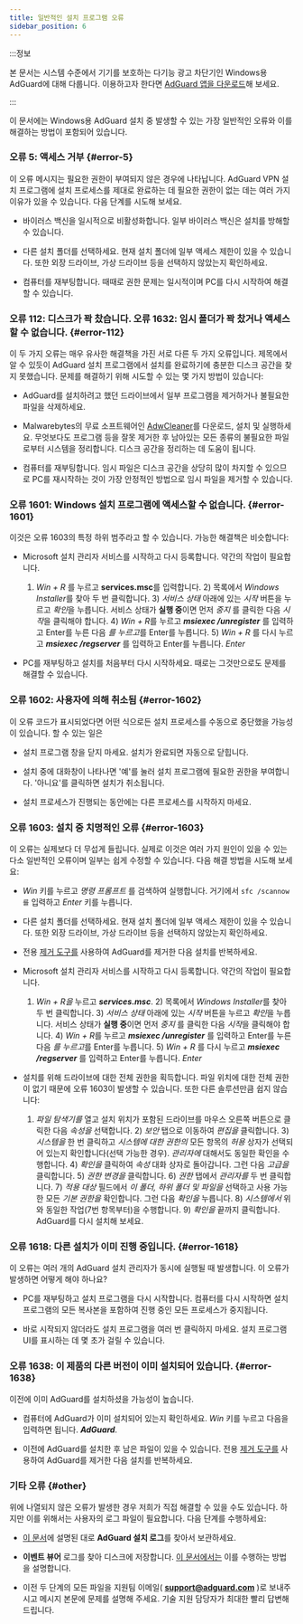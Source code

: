 ```yaml
---
title: 일반적인 설치 프로그램 오류
sidebar_position: 6
---
```


:::정보

본 문서는 시스템 수준에서 기기를 보호하는 다기능 광고 차단기인 Windows용 AdGuard에 대해 다룹니다. 이용하고자 한다면 [AdGuard 앱을 다운로드](https://agrd.io/download-kb-adblock)해 보세요.

:::

이 문서에는 Windows용 AdGuard 설치 중 발생할 수 있는 가장 일반적인 오류와 이를 해결하는 방법이 포함되어 있습니다.

### 오류 5: 액세스 거부 {#error-5}

이 오류 메시지는 필요한 권한이 부여되지 않은 경우에 나타납니다. AdGuard VPN 설치 프로그램에 설치 프로세스를 제대로 완료하는 데 필요한 권한이 없는 데는 여러 가지 이유가 있을 수 있습니다. 다음 단계를 시도해 보세요.

- 바이러스 백신을 일시적으로 비활성화합니다. 일부 바이러스 백신은 설치를 방해할 수 있습니다.

- 다른 설치 폴더를 선택하세요. 현재 설치 폴더에 일부 액세스 제한이 있을 수 있습니다. 또한 외장 드라이브, 가상 드라이브 등을 선택하지 않았는지 확인하세요.

- 컴퓨터를 재부팅합니다. 때때로 권한 문제는 일시적이며 PC를 다시 시작하여 해결할 수 있습니다.

### 오류 112: 디스크가 꽉 찼습니다. 오류 1632: 임시 폴더가 꽉 찼거나 액세스할 수 없습니다. {#error-112}

이 두 가지 오류는 매우 유사한 해결책을 가진 서로 다른 두 가지 오류입니다. 제목에서 알 수 있듯이 AdGuard 설치 프로그램에서 설치를 완료하기에 충분한 디스크 공간을 찾지 못했습니다. 문제를 해결하기 위해 시도할 수 있는 몇 가지 방법이 있습니다:

- AdGuard를 설치하려고 했던 드라이브에서 일부 프로그램을 제거하거나 불필요한 파일을 삭제하세요.

- Malwarebytes의 무료 소프트웨어인 [AdwCleaner](http://www.bleepingcomputer.com/download/adwcleaner/)를 다운로드, 설치 및 실행하세요. 무엇보다도 프로그램 등을 잘못 제거한 후 남아있는 모든 종류의 불필요한 파일로부터 시스템을 정리합니다. 디스크 공간을 정리하는 데 도움이 됩니다.

- 컴퓨터를 재부팅합니다. 임시 파일은 디스크 공간을 상당히 많이 차지할 수 있으므로 PC를 재시작하는 것이 가장 안정적인 방법으로 임시 파일을 제거할 수 있습니다.

### 오류 1601: Windows 설치 프로그램에 액세스할 수 없습니다. {#error-1601}

이것은 오류 1603의 특정 하위 범주라고 할 수 있습니다. 가능한 해결책은 비슷합니다:

- Microsoft 설치 관리자 서비스를 시작하고 다시 등록합니다. 약간의 작업이 필요합니다.

    1) *Win + R* 를 누르고 **services.msc**를 입력합니다. 2) 목록에서 *Windows Installer*를 찾아 두 번 클릭합니다. 3) *서비스 상태* 아래에 있는 *시작* 버튼을 누르고 *확인*을 누릅니다. 서비스 상태가 **실행 중**이면 먼저 *중지* 를 클릭한 다음 *시작*을 클릭해야 합니다. 4) *Win + R*를 누르고 ***msiexec /unregister*** 를 입력하고 Enter를 누른 다음 *를 누르고*를 Enter를 누릅니다. 5) *Win + R* 를 다시 누르고 ***msiexec /regserver*** 를 입력하고 Enter를 누릅니다. *Enter*

- PC를 재부팅하고 설치를 처음부터 다시 시작하세요. 때로는 그것만으로도 문제를 해결할 수 있습니다.

### 오류 1602: 사용자에 의해 취소됨 {#error-1602}

이 오류 코드가 표시되었다면 어떤 식으로든 설치 프로세스를 수동으로 중단했을 가능성이 있습니다. 할 수 있는 일은

- 설치 프로그램 창을 닫지 마세요. 설치가 완료되면 자동으로 닫힙니다.

- 설치 중에 대화창이 나타나면 '예'를 눌러 설치 프로그램에 필요한 권한을 부여합니다. '아니요'를 클릭하면 설치가 취소됩니다.

- 설치 프로세스가 진행되는 동안에는 다른 프로세스를 시작하지 마세요.

### 오류 1603: 설치 중 치명적인 오류 {#error-1603}

이 오류는 실제보다 더 무섭게 들립니다. 실제로 이것은 여러 가지 원인이 있을 수 있는 다소 일반적인 오류이며 일부는 쉽게 수정할 수 있습니다. 다음 해결 방법을 시도해 보세요:

- *Win* 키를 누르고 *명령 프롬프트* 를 검색하여 실행합니다. 거기에서 `sfc /scannow를` 입력하고 *Enter* 키를 누릅니다.

- 다른 설치 폴더를 선택하세요. 현재 설치 폴더에 일부 액세스 제한이 있을 수 있습니다. 또한 외장 드라이브, 가상 드라이브 등을 선택하지 않았는지 확인하세요.

- 전용 [제거 도구를](../../installation#advanced) 사용하여 AdGuard를 제거한 다음 설치를 반복하세요.

- Microsoft 설치 관리자 서비스를 시작하고 다시 등록합니다. 약간의 작업이 필요합니다.

    1) *Win + R을* 누르고 ***services.msc***. 2) 목록에서 *Windows Installer*를 찾아 두 번 클릭합니다. 3) *서비스 상태* 아래에 있는 *시작* 버튼을 누르고 *확인*을 누릅니다. 서비스 상태가 **실행 중**이면 먼저 *중지* 를 클릭한 다음 *시작*을 클릭해야 합니다. 4) *Win + R*를 누르고 ***msiexec /unregister*** 를 입력하고 Enter를 누른 다음 *를 누르고*를 Enter를 누릅니다. 5) *Win + R* 를 다시 누르고 ***msiexec /regserver*** 를 입력하고 Enter를 누릅니다. *Enter*

- 설치를 위해 드라이브에 대한 전체 권한을 획득합니다. 파일 위치에 대한 전체 권한이 없기 때문에 오류 1603이 발생할 수 있습니다. 또한 다른 솔루션만큼 쉽지 않습니다:

    1) *파일 탐색기를* 열고 설치 위치가 포함된 드라이브를 마우스 오른쪽 버튼으로 클릭한 다음 *속성을* 선택합니다. 2) *보안* 탭으로 이동하여 *편집을* 클릭합니다. 3) *시스템을* 한 번 클릭하고 *시스템에 대한 권한의* 모든 항목의 *허용* 상자가 선택되어 있는지 확인합니다(선택 가능한 경우). *관리자에* 대해서도 동일한 확인을 수행합니다. 4) *확인을* 클릭하여 *속성* 대화 상자로 돌아갑니다. 그런 다음 *고급을* 클릭합니다. 5) *권한 변경을* 클릭합니다. 6) *권한* 탭에서 *관리자를* 두 번 클릭합니다. 7) *적용 대상* 필드에서 *이 폴더, 하위 폴더 및 파일을* 선택하고 사용 가능한 모든 *기본 권한을* 확인합니다. 그런 다음 *확인을* 누릅니다. 8) *시스템에서* 위와 동일한 작업(7번 항목부터)을 수행합니다. 9) *확인을* 끝까지 클릭합니다. AdGuard를 다시 설치해 보세요.

### 오류 1618: 다른 설치가 이미 진행 중입니다. {#error-1618}

이 오류는 여러 개의 AdGuard 설치 관리자가 동시에 실행될 때 발생합니다. 이 오류가 발생하면 어떻게 해야 하나요?

- PC를 재부팅하고 설치 프로그램을 다시 시작합니다. 컴퓨터를 다시 시작하면 설치 프로그램의 모든 복사본을 포함하여 진행 중인 모든 프로세스가 중지됩니다.

- 바로 시작되지 않더라도 설치 프로그램을 여러 번 클릭하지 마세요. 설치 프로그램 UI를 표시하는 데 몇 초가 걸릴 수 있습니다.

### 오류 1638: 이 제품의 다른 버전이 이미 설치되어 있습니다. {#error-1638}

이전에 이미 AdGuard를 설치하셨을 가능성이 높습니다.

- 컴퓨터에 AdGuard가 이미 설치되어 있는지 확인하세요. *Win* 키를 누르고 다음을 입력하면 됩니다. ***AdGuard***.

- 이전에 AdGuard를 설치한 후 남은 파일이 있을 수 있습니다. 전용 [제거 도구를](../../installation#advanced) 사용하여 AdGuard를 제거한 다음 설치를 반복하세요.

### 기타 오류 {#other}

위에 나열되지 않은 오류가 발생한 경우 저희가 직접 해결할 수 있을 수도 있습니다. 하지만 이를 위해서는 사용자의 로그 파일이 필요합니다. 다음 단계를 수행하세요:

- [이 문서](../installation-logs)에 설명된 대로 **AdGuard 설치 로그**를 찾아서 보관하세요.

- **이벤트 뷰어** 로그를 찾아 디스크에 저장합니다. [이 문서에서는](../system-logs) 이를 수행하는 방법을 설명합니다.

- 이전 두 단계의 모든 파일을 지원팀 이메일( **support@adguard.com** )로 보내주시고 메시지 본문에 문제를 설명해 주세요. 기술 지원 담당자가 최대한 빨리 답변해 드립니다.
